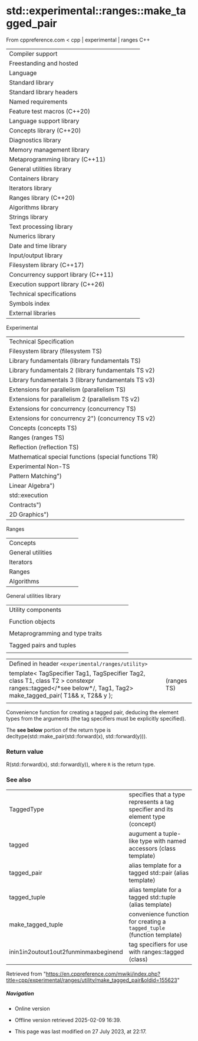 # std::experimental::ranges::make_tagged_pair

From cppreference.com
< cpp‎ | experimental‎ | ranges
C++

|  |  |  |  |  |
| --- | --- | --- | --- | --- |
| Compiler support | | | | |
| Freestanding and hosted | | | | |
| Language | | | | |
| Standard library | | | | |
| Standard library headers | | | | |
| Named requirements | | | | |
| Feature test macros (C++20) | | | | |
| Language support library | | | | |
| Concepts library (C++20) | | | | |
| Diagnostics library | | | | |
| Memory management library | | | | |
| Metaprogramming library (C++11) | | | | |
| General utilities library | | | | |
| Containers library | | | | |
| Iterators library | | | | |
| Ranges library (C++20) | | | | |
| Algorithms library | | | | |
| Strings library | | | | |
| Text processing library | | | | |
| Numerics library | | | | |
| Date and time library | | | | |
| Input/output library | | | | |
| Filesystem library (C++17) | | | | |
| Concurrency support library (C++11) | | | | |
| Execution support library (C++26) | | | | |
| Technical specifications | | | | |
| Symbols index | | | | |
| External libraries | | | | |

Experimental

|  |  |  |  |  |
| --- | --- | --- | --- | --- |
| Technical Specification | | | | |
| Filesystem library (filesystem TS) | | | | |
| Library fundamentals (library fundamentals TS) | | | | |
| Library fundamentals 2 (library fundamentals TS v2) | | | | |
| Library fundamentals 3 (library fundamentals TS v3) | | | | |
| Extensions for parallelism (parallelism TS) | | | | |
| Extensions for parallelism 2 (parallelism TS v2) | | | | |
| Extensions for concurrency (concurrency TS) | | | | |
| Extensions for concurrency 2") (concurrency TS v2) | | | | |
| Concepts (concepts TS) | | | | |
| Ranges (ranges TS) | | | | |
| Reflection (reflection TS) | | | | |
| Mathematical special functions (special functions TR) | | | | |
| Experimental Non-TS | | | | |
| Pattern Matching") | | | | |
| Linear Algebra") | | | | |
| std::execution | | | | |
| Contracts") | | | | |
| 2D Graphics") | | | | |

Ranges

|  |  |  |  |  |
| --- | --- | --- | --- | --- |
| Concepts | | | | |
| General utilities | | | | |
| Iterators | | | | |
| Ranges | | | | |
| Algorithms | | | | |

General utilities library

|  |  |  |  |  |
| --- | --- | --- | --- | --- |
| Utility components | | | | |
| |  |  |  |  |  | | --- | --- | --- | --- | --- | | swap | | | | | | |  |  |  |  |  | | --- | --- | --- | --- | --- | | exchange | | | | | |
| Function objects | | | | |
| |  |  |  |  |  | | --- | --- | --- | --- | --- | | invoke | | | | | | identity | | | | | | |  |  |  |  |  | | --- | --- | --- | --- | --- | | equal_to | | | | | | not_equal_to | | | | | | |  |  |  |  |  | | --- | --- | --- | --- | --- | | greater | | | | | | less | | | | | | |  |  |  |  |  | | --- | --- | --- | --- | --- | | greater_equal | | | | | | less_equal | | | | | |
| Metaprogramming and type traits | | | | |
| |  |  |  |  |  | | --- | --- | --- | --- | --- | | is_swappable_withis_swappable | | | | | | |  |  |  |  |  | | --- | --- | --- | --- | --- | | is_nothrow_swappable_withis_nothrow_swappable | | | | | | |  |  |  |  |  | | --- | --- | --- | --- | --- | | common_reference | | | | | | common_type | | | | | |
| Tagged pairs and tuples | | | | |
| |  |  |  |  |  | | --- | --- | --- | --- | --- | | TagSpecifier | | | | | | TaggedType | | | | | |  | | | | | | |  |  |  |  |  | | --- | --- | --- | --- | --- | | tagged | | | | | | tag specifiers | | | | | |  | | | | | | |  |  |  |  |  | | --- | --- | --- | --- | --- | | tagged_pair | | | | | | ****make_tagged_pair**** | | | | | |  | | | | | | |  |  |  |  |  | | --- | --- | --- | --- | --- | | tagged_tuple | | | | | | make_tagged_tuple | | | | | |  | | | | | |

|  |  |  |
| --- | --- | --- |
| Defined in header `<experimental/ranges/utility>` |  |  |
| template< TagSpecifier Tag1, TagSpecifier Tag2, class T1, class T2 >  constexpr ranges::tagged</\*see below\*/, Tag1, Tag2> make_tagged_pair( T1&& x, T2&& y ); |  | (ranges TS) |
|  |  |  |

Convenience function for creating a tagged pair, deducing the element types from the arguments (the tag specifiers must be explicitly specified).

The **see below** portion of the return type is decltype(std::make_pair(std::forward<T1>(x), std::forward<T2>(y))).

### Return value

R(std::forward<T1>(x), std::forward<T2>(y)), where `R` is the return type.

### See also

|  |  |
| --- | --- |
| TaggedType | specifies that a type represents a tag specifier and its element type   (concept) |
| tagged | augument a tuple-like type with named accessors   (class template) |
| tagged_pair | alias template for a tagged std::pair (alias template) |
| tagged_tuple | alias template for a tagged std::tuple (alias template) |
| make_tagged_tuple | convenience function for creating a `tagged_tuple`   (function template) |
| inin1in2outout1out2funminmaxbeginend | tag specifiers for use with ranges::tagged   (class) |

Retrieved from "<https://en.cppreference.com/mwiki/index.php?title=cpp/experimental/ranges/utility/make_tagged_pair&oldid=155623>"

##### Navigation

- Online version
- Offline version retrieved 2025-02-09 16:39.

- This page was last modified on 27 July 2023, at 22:17.